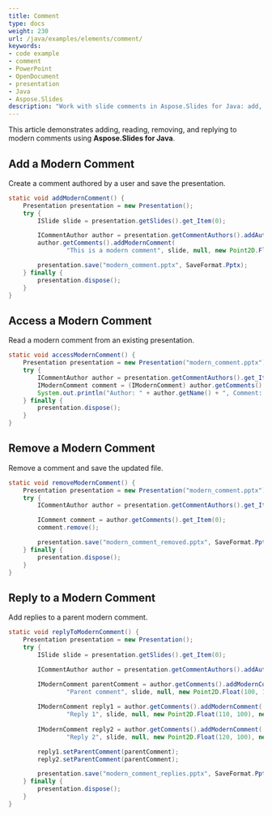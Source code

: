 ```yaml
---
title: Comment
type: docs
weight: 230
url: /java/examples/elements/comment/
keywords:
- code example
- comment
- PowerPoint
- OpenDocument
- presentation
- Java
- Aspose.Slides
description: "Work with slide comments in Aspose.Slides for Java: add, reply, edit, resolve, and export comments in PPT, PPTX, and ODP presentations with Java code examples."
---
```


This article demonstrates adding, reading, removing, and replying to modern comments using **Aspose.Slides for Java**.

## **Add a Modern Comment**

Create a comment authored by a user and save the presentation.

```java
static void addModernComment() {
    Presentation presentation = new Presentation();
    try {
        ISlide slide = presentation.getSlides().get_Item(0);

        ICommentAuthor author = presentation.getCommentAuthors().addAuthor("User", "U1");
        author.getComments().addModernComment(
                "This is a modern comment", slide, null, new Point2D.Float(100, 100), new Date());

        presentation.save("modern_comment.pptx", SaveFormat.Pptx);
    } finally {
        presentation.dispose();
    }
}
```

## **Access a Modern Comment**

Read a modern comment from an existing presentation.

```java
static void accessModernComment() {
    Presentation presentation = new Presentation("modern_comment.pptx");
    try {
        ICommentAuthor author = presentation.getCommentAuthors().get_Item(0);
        IModernComment comment = (IModernComment) author.getComments().get_Item(0);
        System.out.println("Author: " + author.getName() + ", Comment: " + comment.getText() + ", Position: " + comment.getPosition());
    } finally {
        presentation.dispose();
    }
}
```

## **Remove a Modern Comment**

Remove a comment and save the updated file.

```java
static void removeModernComment() {
    Presentation presentation = new Presentation("modern_comment.pptx");
    try {
        ICommentAuthor author = presentation.getCommentAuthors().get_Item(0);

        IComment comment = author.getComments().get_Item(0);
        comment.remove();

        presentation.save("modern_comment_removed.pptx", SaveFormat.Pptx);
    } finally {
        presentation.dispose();
    }
}
```

## **Reply to a Modern Comment**

Add replies to a parent modern comment.

```java
static void replyToModernComment() {
    Presentation presentation = new Presentation();
    try {
        ISlide slide = presentation.getSlides().get_Item(0);

        ICommentAuthor author = presentation.getCommentAuthors().addAuthor("User", "U1");

        IModernComment parentComment = author.getComments().addModernComment(
                "Parent comment", slide, null, new Point2D.Float(100, 100), new Date());
        
        IModernComment reply1 = author.getComments().addModernComment(
                "Reply 1", slide, null, new Point2D.Float(110, 100), new java.util.Date());
        
        IModernComment reply2 = author.getComments().addModernComment(
                "Reply 2", slide, null, new Point2D.Float(120, 100), new java.util.Date());

        reply1.setParentComment(parentComment);
        reply2.setParentComment(parentComment);

        presentation.save("modern_comment_replies.pptx", SaveFormat.Pptx);
    } finally {
        presentation.dispose();
    }
}
```
